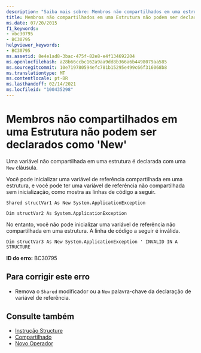 ```yaml
---
description: "Saiba mais sobre: Membros não compartilhados em uma estrutura não podem ser declarados como ' New '"
title: Membros não compartilhados em uma Estrutura não podem ser declarados como 'New'
ms.date: 07/20/2015
f1_keywords:
- vbc30795
- BC30795
helpviewer_keywords:
- BC30795
ms.assetid: 8e4e1ad8-3bac-475f-82e8-e4f134692204
ms.openlocfilehash: a28b66ccbc162a9aa9dd8b366a6b4498079aa585
ms.sourcegitcommit: 10e719780594efc781b15295e499c66f316068b8
ms.translationtype: MT
ms.contentlocale: pt-BR
ms.lasthandoff: 02/14/2021
ms.locfileid: "100435298"
---
```

# <a name="non-shared-members-in-a-structure-cannot-be-declared-new"></a>Membros não compartilhados em uma Estrutura não podem ser declarados como 'New'

Uma variável não compartilhada em uma estrutura é declarada com uma `New` cláusula.  
  
 Você pode inicializar uma variável de referência compartilhada em uma estrutura, e você pode ter uma variável de referência não compartilhada sem inicialização, como mostra as linhas de código a seguir.  
  
 `Shared structVar1 As New System.ApplicationException`  
  
 `Dim structVar2 As System.ApplicationException`  
  
 No entanto, você não pode inicializar uma variável de referência não compartilhada em uma estrutura. A linha de código a seguir é inválida.  
  
 `Dim structVar3 As New System.ApplicationException ' INVALID IN A STRUCTURE`  
  
 **ID do erro:** BC30795  
  
## <a name="to-correct-this-error"></a>Para corrigir este erro  
  
- Remova o `Shared` modificador ou a `New` palavra-chave da declaração de variável de referência.  
  
## <a name="see-also"></a>Consulte também

- [Instrução Structure](../language-reference/statements/structure-statement.md)
- [Compartilhado](../language-reference/modifiers/shared.md)
- [Novo Operador](../language-reference/operators/new-operator.md)
